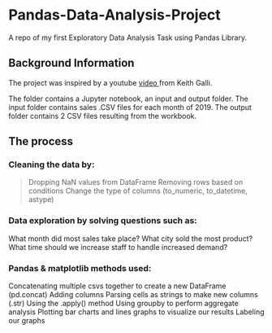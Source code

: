 # Pandas-Data-Analysis-Project
A repo of my first Exploratory Data Analysis Task using Pandas Library.

## Background Information 
The project was inspired by a youtube <a href="https://youtu.be/eMOA1pPVUc4" target="_blank"> video </a> from Keith Galli.

The folder contains a Jupyter notebook, an input and output folder.
The input folder contains sales .CSV files for each month of 2019.
The output folder contains 2 CSV files resulting from the workbook.

## The process

### Cleaning the data by:

>Dropping NaN values from DataFrame
Removing rows based on conditions
Change the type of columns (to_numeric, to_datetime, astype)

### Data exploration by solving questions such as:

What month did most sales take place?
What city sold the most product?
What time should we increase staff to handle increased demand?

### Pandas & matplotlib methods used:
Concatenating multiple csvs together to create a new DataFrame (pd.concat)
Adding columns
Parsing cells as strings to make new columns (.str)
Using the .apply() method
Using groupby to perform aggregate analysis
Plotting bar charts and lines graphs to visualize our results
Labeling our graphs


